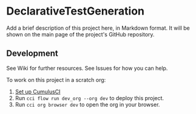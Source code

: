 # DeclarativeTestGeneration

Add a brief description of this project here, in Markdown format.
It will be shown on the main page of the project's GitHub repository.

## Development

See Wiki for further resources. 
See Issues for how you can help.

To work on this project in a scratch org:

1. [Set up CumulusCI](https://cumulusci.readthedocs.io/en/latest/tutorial.html)
2. Run `cci flow run dev_org --org dev` to deploy this project.
3. Run `cci org browser dev` to open the org in your browser.
